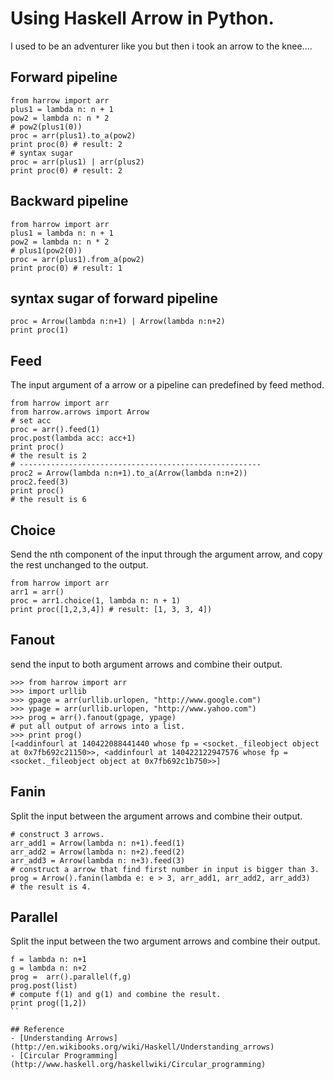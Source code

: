 # Using Haskell Arrow in Python.

I used to be an adventurer like you but then i took an arrow to the knee....

## Forward pipeline

```
from harrow import arr
plus1 = lambda n: n + 1
pow2 = lambda n: n * 2
# pow2(plus1(0))
proc = arr(plus1).to_a(pow2)
print proc(0) # result: 2
# syntax sugar
proc = arr(plus1) | arr(plus2)
print proc(0) # result: 2
```

## Backward pipeline
```
from harrow import arr
plus1 = lambda n: n + 1
pow2 = lambda n: n * 2
# plus1(pow2(0))
proc = arr(plus1).from_a(pow2)
print proc(0) # result: 1
```

## syntax sugar of forward pipeline

```
proc = Arrow(lambda n:n+1) | Arrow(lambda n:n+2)
print proc(1)

```

## Feed 

The input argument of a arrow or a pipeline can predefined by feed method.

```
from harrow import arr
from harrow.arrows import Arrow
# set acc
proc = arr().feed(1)
proc.post(lambda acc: acc+1)
print proc()
# the result is 2
# ------------------------------------------------------
proc2 = Arrow(lambda n:n+1).to_a(Arrow(lambda n:n+2))
proc2.feed(3)
print proc()
# the result is 6
```

## Choice

Send the nth component of the input through the argument arrow, and copy the rest unchanged to the output.

```
from harrow import arr
arr1 = arr()
proc = arr1.choice(1, lambda n: n + 1)
print proc([1,2,3,4]) # result: [1, 3, 3, 4])
```

## Fanout

send the input to both argument arrows and combine their output.

```
>>> from harrow import arr
>>> import urllib
>>> gpage = arr(urllib.urlopen, "http://www.google.com")
>>> ypage = arr(urllib.urlopen, "http://www.yahoo.com")
>>> prog = arr().fanout(gpage, ypage)
# put all output of arrows into a list.
>>> print prog()
[<addinfourl at 140422088441440 whose fp = <socket._fileobject object at 0x7fb692c21150>>, <addinfourl at 140422122947576 whose fp = <socket._fileobject object at 0x7fb692c1b750>>]
```

## Fanin

Split the input between the argument arrows and combine their output.

```
# construct 3 arrows.
arr_add1 = Arrow(lambda n: n+1).feed(1)
arr_add2 = Arrow(lambda n: n+2).feed(2)
arr_add3 = Arrow(lambda n: n+3).feed(3)
# construct a arrow that find first number in input is bigger than 3.
prog = Arrow().fanin(lambda e: e > 3, arr_add1, arr_add2, arr_add3)
# the result is 4.
```

## Parallel

Split the input between the two argument arrows and combine their output.

```
f = lambda n: n+1
g = lambda n: n+2
prog =  arr().parallel(f,g)
prog.post(list)
# compute f(1) and g(1) and combine the result.
print prog([1,2])
``

## Reference
- [Understanding Arrows](http://en.wikibooks.org/wiki/Haskell/Understanding_arrows)
- [Circular Programming](http://www.haskell.org/haskellwiki/Circular_programming)





